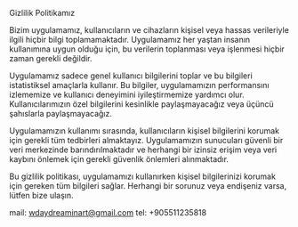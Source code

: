 Gizlilik Politikamız

Bizim uygulamamız, kullanıcıların ve cihazların kişisel veya hassas verileriyle ilgili hiçbir bilgi toplamamaktadır. Uygulamamız her yaştan insanın kullanımına uygun olduğu için, bu verilerin toplanması veya işlenmesi hiçbir zaman gerekli değildir.

Uygulamamız sadece genel kullanıcı bilgilerini toplar ve bu bilgileri istatistiksel amaçlarla kullanır. Bu bilgiler, uygulamamızın performansını izlememize ve kullanıcı deneyimini iyileştirmemize yardımcı olur. Kullanıcılarımızın özel bilgilerini kesinlikle paylaşmayacağız veya üçüncü şahıslarla paylaşmayacağız.

Uygulamamızın kullanımı sırasında, kullanıcıların kişisel bilgilerini korumak için gerekli tüm tedbirleri almaktayız. Uygulamamızın sunucuları güvenli bir veri merkezinde barındırılmaktadır ve herhangi bir izinsiz erişim veya veri kaybını önlemek için gerekli güvenlik önlemleri alınmaktadır.

Bu gizlilik politikası, uygulamamızı kullanırken kişisel bilgilerinizi korumak için gereken tüm bilgileri sağlar. Herhangi bir sorunuz veya endişeniz varsa, lütfen bize ulaşın.

mail: wdaydreaminart@gmail.com
tel: +905511235818
